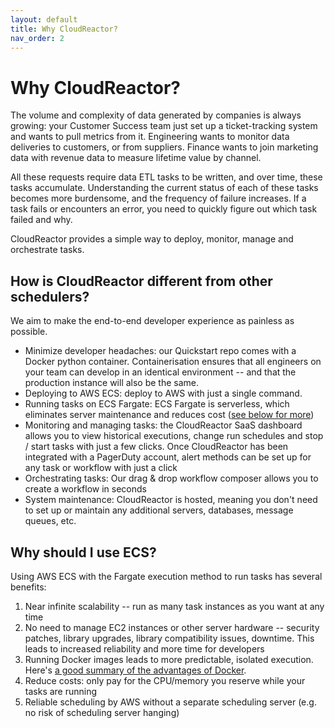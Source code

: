 ```yaml
---
layout: default
title: Why CloudReactor?
nav_order: 2
---
```

# Why CloudReactor?

The volume and complexity of data generated by companies is always growing: your Customer Success team just set up a ticket-tracking system and wants to pull metrics from it. Engineering wants to monitor data deliveries to customers, or from suppliers. Finance wants to join marketing data with revenue data to measure lifetime value by channel.

All these requests require data ETL tasks to be written, and over time, these tasks accumulate. Understanding the current status of each of these tasks becomes more burdensome, and the frequency of failure increases. If a task fails or encounters an error, you need to quickly figure out which task failed and why.

CloudReactor provides a simple way to deploy, monitor, manage and orchestrate tasks.

## How is CloudReactor different from other schedulers?

We aim to make the end-to-end developer experience as painless as possible.
- Minimize developer headaches: our Quickstart repo comes with a Docker python container. Containerisation ensures that all engineers on your team can develop in an identical environment -- and that the production instance will also be the same.
- Deploying to AWS ECS: deploy to AWS with just a single command.
- Running tasks on ECS Fargate: ECS Fargate is serverless, which eliminates server maintenance and reduces cost ([see below for more](#why-should-i-use-ecs))
- Monitoring and managing tasks: the CloudReactor SaaS dashboard allows you to view historical executions, change run schedules and stop / start tasks with just a few clicks. Once CloudReactor has been integrated with a PagerDuty account, alert methods can be set up for any task or workflow with just a click
- Orchestrating tasks: Our drag & drop workflow composer allows you to create a workflow in seconds
- System maintenance: CloudReactor is hosted, meaning you don't need to set up or maintain any additional servers, databases, message queues, etc.

## Why should I use ECS?

Using AWS ECS with the Fargate execution method to run tasks has several benefits:

1. Near infinite scalability -- run as many task instances as you want at any time
2. No need to manage EC2 instances or other server hardware -- security patches, library upgrades, library compatibility issues, downtime. This leads to increased reliability and more time for developers
3. Running Docker images leads to more predictable, isolated execution. Here's [a good summary of the advantages of Docker](https://www.linode.com/docs/applications/containers/when-and-why-to-use-docker/).
4. Reduce costs: only pay for the CPU/memory you reserve while your tasks are running
5. Reliable scheduling by AWS without a separate scheduling server (e.g. no risk of scheduling server hanging)